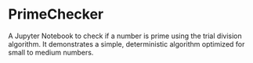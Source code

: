 # PrimeChecker
A Jupyter Notebook to check if a number is prime using the trial division algorithm. It demonstrates a simple, deterministic algorithm optimized for small to medium numbers.
